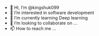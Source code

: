 - 👋 Hi, I’m @kingshuk099
- 👀 I’m interested in software development 
- 🌱 I’m currently learning Deep learning 
- 💞️ I’m looking to collaborate on ...
- 📫 How to reach me ...

<!---
kingshuk099/kingshuk099 is a ✨ special ✨ repository because its `README.md` (this file) appears on your GitHub profile.
You can click the Preview link to take a look at your changes.
--->
